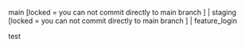 
  main [locked =  you can not commit directly to main branch ]
    |
  staging [locked =  you can not commit directly to main branch ]
    |
  feature_login 
  
test

